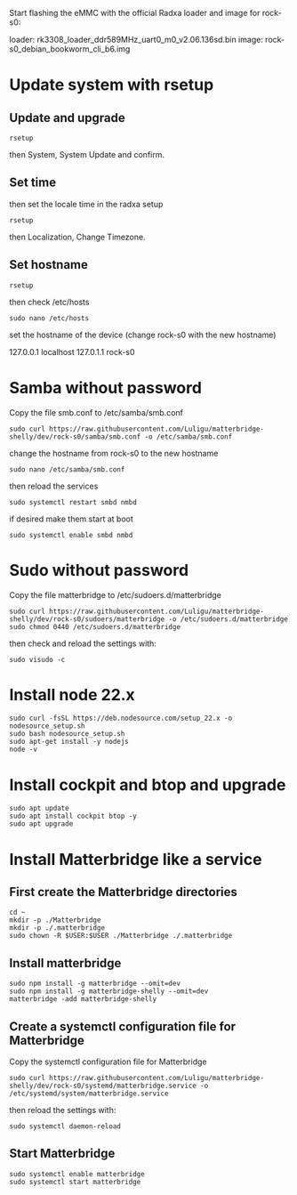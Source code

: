 Start flashing the eMMC with the official Radxa loader and image for rock-s0: 

loader: rk3308_loader_ddr589MHz_uart0_m0_v2.06.136sd.bin
image: rock-s0_debian_bookworm_cli_b6.img

# Update system with rsetup

## Update and upgrade
```
rsetup
```
then System, System Update and confirm.

## Set time
then set the locale time in the radxa setup
```
rsetup 
```
then Localization, Change Timezone.

## Set hostname
```
rsetup 
```

then check /etc/hosts

```
sudo nano /etc/hosts
```
set the hostname of the device (change rock-s0 with the new hostname)

127.0.0.1 localhost 
127.0.1.1 rock-s0


# Samba without password

Copy the file smb.conf to /etc/samba/smb.conf

```
sudo curl https://raw.githubusercontent.com/Luligu/matterbridge-shelly/dev/rock-s0/samba/smb.conf -o /etc/samba/smb.conf 
```

change the hostname from rock-s0 to the new hostname
```
sudo nano /etc/samba/smb.conf
```

then reload the services
```
sudo systemctl restart smbd nmbd
```

if desired make them start at boot
```
sudo systemctl enable smbd nmbd
```

# Sudo without password

Copy the file matterbridge to /etc/sudoers.d/matterbridge
```
sudo curl https://raw.githubusercontent.com/Luligu/matterbridge-shelly/dev/rock-s0/sudoers/matterbridge -o /etc/sudoers.d/matterbridge
sudo chmod 0440 /etc/sudoers.d/matterbridge
```

then check and reload the settings with:

```
sudo visudo -c
```


# Install node 22.x

```
sudo curl -fsSL https://deb.nodesource.com/setup_22.x -o nodesource_setup.sh
sudo bash nodesource_setup.sh
sudo apt-get install -y nodejs
node -v
```


# Install cockpit and btop and upgrade

```
sudo apt update
sudo apt install cockpit btop -y
sudo apt upgrade
```


# Install Matterbridge like a service

## First create the Matterbridge directories

```
cd ~
mkdir -p ./Matterbridge
mkdir -p ./.matterbridge
sudo chown -R $USER:$USER ./Matterbridge ./.matterbridge
```


## Install matterbridge

```
sudo npm install -g matterbridge --omit=dev
sudo npm install -g matterbridge-shelly --omit=dev
matterbridge -add matterbridge-shelly
```


## Create a systemctl configuration file for Matterbridge

Copy the systemctl configuration file for Matterbridge
```
sudo curl https://raw.githubusercontent.com/Luligu/matterbridge-shelly/dev/rock-s0/systemd/matterbridge.service -o /etc/systemd/system/matterbridge.service
```

then reload the settings with:
```
sudo systemctl daemon-reload
```


## Start Matterbridge

```
sudo systemctl enable matterbridge
sudo systemctl start matterbridge
```